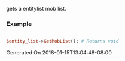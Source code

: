 gets a entitylist mob list.
### Example

```perl

$entity_list->GetMobList(); # Returns void
```


Generated On 2018-01-15T13:04:48-08:00